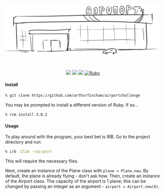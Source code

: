<div align="center">

<img src="docs/illustration.png" width="500px">

&nbsp;

![](https://img.shields.io/github/last-commit/arthurfincham/airportchallenge)
![](https://img.shields.io/github/languages/count/arthurfincham/airportchallenge)
![](https://img.shields.io/github/languages/code-size/arthurfincham/airportchallenge)
[![Ruby](https://badgen.net/badge/icon/ruby?icon=ruby&label)](https://https://ruby-lang.org/)


</div>

#### Install

``` bash
% git clone https://github.com/arthurfincham/airportchallenge
```

You may be prompted to install a different version of Ruby. If so...
``` bash
% rvm install 3.0.2
```

#### Usage
To play around with the program, your best bet is IRB. Go to the project directory and run:
``` bash
% irb -Ilib -rairport
```
This will require the necessary files.

Next, create an instance of the Plane class with `plane = Plane.new`. By default, the plane is already flying - don't ask how. Then, create an instance of the Airport class. The capacity of the airport is 1 plane; this can be changed by passing an integer as an argument - `airport = Airport.new(8)`.
